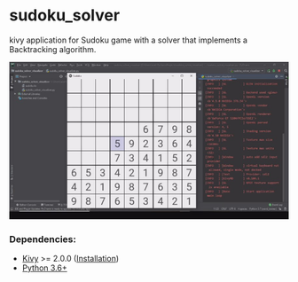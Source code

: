 # sudoku_solver
kivy application for Sudoku game with a solver that implements a Backtracking algorithm.

<p align="center">
  <a href="https://www.youtube.com/watch?v=iLwXevdfxvc">
    <img width="600" src="sudoku_solver_thumbnail.jpg" title="Click to watch sorting visualizer on YouTube">
  </a>
</p>

### Dependencies:

- [Kivy](https://github.com/kivy/kivy) >= 2.0.0 ([Installation](https://kivy.org/doc/stable/gettingstarted/installation.html))
- [Python 3.6+](https://www.python.org/)

